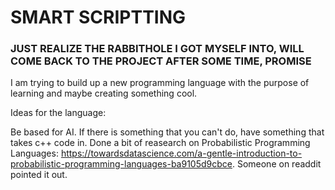 

<h1>SMART SCRIPTTING</h1>

<h3> JUST REALIZE THE RABBITHOLE I GOT MYSELF INTO, WILL COME BACK TO THE PROJECT AFTER SOME TIME, PROMISE </h3>

I am trying to build up a new programming language with the purpose of learning and maybe creating something cool.

Ideas for the language:

Be based for AI.
If there is something that you can't do, have something that takes c++ code in.
Done a bit of reasearch on Probabilistic Programming Languages: https://towardsdatascience.com/a-gentle-introduction-to-probabilistic-programming-languages-ba9105d9cbce. Someone on readdit pointed it out.
